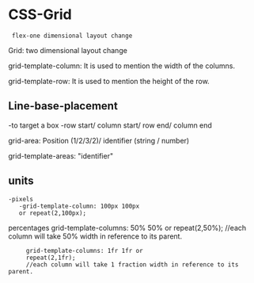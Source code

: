 # CSS-Grid

     flex-one dimensional layout change

Grid: two dimensional layout change


grid-template-column: It is used to mention the width of the columns.

grid-template-row: It is used to mention the height of the row.


## Line-base-placement
 -to target a box
     -row start/ column start/ row end/ column end

grid-area: Position (1/2/3/2)/ identifier
(string / number)

grid-template-areas: "identifier"

## units
    -pixels
       -grid-template-column: 100px 100px
       or repeat(2,100px);

   percentages
        grid-template-columns: 50% 50% or
        repeat(2,50%);
         //each column will take 50% width in reference to its parent.

         grid-template-columns: 1fr 1fr or
         repeat(2,1fr);
         //each column will take 1 fraction width in reference to its parent.
